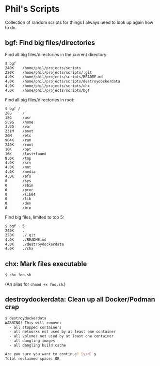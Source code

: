 # Phil's Scripts

Collection of random scripts for things I always need to look up again
how to do.

## bgf: Find big files/directories

Find all big files/directories in the current directory:

```bash
$ bgf
240K    /home/phil/projects/scripts
220K    /home/phil/projects/scripts/.git
4.0K    /home/phil/projects/scripts/README.md
4.0K    /home/phil/projects/scripts/destroydockerdata
4.0K    /home/phil/projects/scripts/chx
4.0K    /home/phil/projects/scripts/bgf
```

Find all big files/directories in root:

```bash
$ bgf /
28G     /
18G     /usr
5.9G    /home
3.6G    /var
231M    /boot
26M     /etc
904K    /run
240K    /root
16K     /opt
16K     /lost+found
8.0K    /tmp
4.0K    /srv
4.0K    /mnt
4.0K    /media
4.0K    /afs
0       /sys
0       /sbin
0       /proc
0       /lib64
0       /lib
0       /dev
0       /bin
```

Find big files, limited to top 5:

```bash
$ bgf . 5
240K    .
220K    ./.git
4.0K    ./README.md
4.0K    ./destroydockerdata
4.0K    ./chx
```

## chx: Mark files executable

```bash
$ chx foo.sh
```

(An alias for `chmod +x foo.sh`.)

## destroydockerdata: Clean up all Docker/Podman crap

```bash
$ destroydockerdata
WARNING! This will remove:
  - all stopped containers
  - all networks not used by at least one container
  - all volumes not used by at least one container
  - all dangling images
  - all dangling build cache

Are you sure you want to continue? [y/N] y
Total reclaimed space: 0B
```
